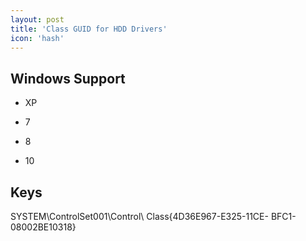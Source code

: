 ```yaml
---
layout: post
title: 'Class GUID for HDD Drivers'
icon: 'hash'
---
```


## Windows Support

- XP

- 7

- 8

- 10



## Keys

SYSTEM\ControlSet001\Control\ Class\{4D36E967-E325-11CE- BFC1- 08002BE10318}

